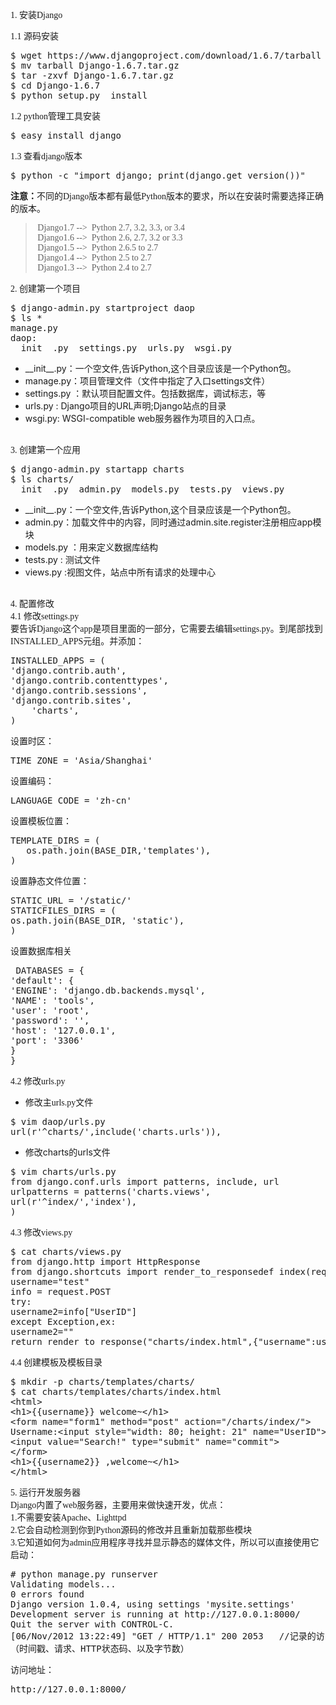 <!--
author: vaster
date: 2014-12-11 22:02:54
title: 【从0开始学Django】Django初步
tags: django
category: Django
status: publish
summary: 1. 安装Django 1.1 源码安装  $ wget https://www.djangoproject.com/download/1.6.7/tarball$ mv tarball Django-1.6.7.tar.gz $ tar -zxvf Django-1.6.7.t
-->

<span style="font-family: 微软雅黑;">1. 安装Django </span>
<div><span style="font-family: 微软雅黑;">1.1 源码安装  </span></div>
<pre class="lang:vim decode:true">$ wget https://www.djangoproject.com/download/1.6.7/tarball
$ mv tarball Django-1.6.7.tar.gz 
$ tar -zxvf Django-1.6.7.tar.gz
$ cd Django-1.6.7
$ python setup.py  install</pre>
<div><span style="font-family: 微软雅黑;">1.2 python管理工具安装</span></div>
<pre class="lang:vim decode:true">$ easy_install django</pre>
<div><span style="font-family: 微软雅黑;">1.3 查看django版本</span></div>
<div>
<pre class="lang:vim decode:true">$ python -c "import django; print(django.get_version())"</pre>
</div>
<div><span style="font-family: 微软雅黑;"><b>注意：</b>不同的Django版本都有最低Python版本的要求，所以在安装时需要选择正确的版本。
</span>
<blockquote>
<div><span style="font-family: 微软雅黑;"> Django1.7 --&gt;  Python 2.7, 3.2, 3.3, or 3.4 </span></div>
<div><span style="font-family: 微软雅黑;"> Django1.6 --&gt;  Python 2.6, 2.7, 3.2 or 3.3</span></div>
<div><span style="font-family: 微软雅黑;"> Django1.5 --&gt;  Python 2.6.5 to 2.7 </span></div>
<div><span style="font-family: 微软雅黑;"> Django1.4 --&gt;  Python 2.5 to 2.7</span></div>
<div><span style="font-family: 微软雅黑;"> Django1.3 --&gt;  Python 2.4 to 2.7</span></div></blockquote>
<div><span style="font-family: 微软雅黑;">2. 创建第一个项目</span></div>
</div>
<pre class="lang:vim decode:true">$ django-admin.py startproject daop
$ ls *
manage.py
daop:
__init__.py  settings.py  urls.py  wsgi.py</pre>
<div>
<ul>
	<li>__init__.py：一个空文件,告诉Python,这个目录应该是一个Python包。</li>
	<li>manage.py：项目管理文件（文件中指定了入口settings文件）</li>
	<li>settings.py ：默认项目配置文件。包括数据库，调试标志，等</li>
	<li>urls.py : Django项目的URL声明;Django站点的目录</li>
	<li>wsgi.py: WSGI-compatible web服务器作为项目的入口点。</li>
</ul>
</div>
<div><span style="color: #e30000; font-family: 微软雅黑;"><b> </b></span></div>
<div><span style="font-family: 微软雅黑;">3. 创建第一个应用</span></div>
<div>
<pre class="lang:vim decode:true">$ django-admin.py startapp charts
$ ls charts/
__init__.py  admin.py  models.py  tests.py  views.py</pre>
</div>
<div>
<ul>
	<li>__init__.py：一个空文件,告诉Python,这个目录应该是一个Python包。</li>
	<li>admin.py：加载文件中的内容，同时通过admin.site.register注册相应app模块</li>
	<li>models.py ：用来定义数据库结构</li>
	<li>tests.py : 测试文件</li>
	<li>views.py :视图文件，站点中所有请求的处理中心</li>
</ul>
</div>
<div><span style="font-family: 微软雅黑;"> </span></div>
<div><span style="font-family: 微软雅黑;">4. 配置修改</span></div>
<div><span style="font-family: 微软雅黑;">4.1 修改settings.py</span></div>
<div><span style="font-family: 微软雅黑;">要告诉Django这个app是项目里面的一部分，它需要去编辑settings.py。到尾部找到INSTALLED_APPS元组。并添加：</span></div>
<div>
<pre class="lang:vim decode:true">INSTALLED_APPS = (
'django.contrib.auth',
'django.contrib.contenttypes',
'django.contrib.sessions',
'django.contrib.sites',
    'charts',
)</pre>
</div>
<div>
<div>
<div><span style="font-family: 微软雅黑;">设置时区：</span></div>
<div>
<pre class="lang:vim decode:true">TIME_ZONE = 'Asia/Shanghai'</pre>
</div>
<div><span style="font-family: 微软雅黑;">设置编码：</span></div>
<pre class="lang:vim decode:true">LANGUAGE_CODE = 'zh-cn'</pre>
</div>
<div><span style="font-family: 微软雅黑;">设置模板位置：</span></div>
<pre class="lang:vim decode:true">TEMPLATE_DIRS = (
   os.path.join(BASE_DIR,'templates'),
)</pre>
</div>
<div><span style="font-family: 微软雅黑;">设置静态文件位置：</span></div>
<div>
<pre class="lang:vim decode:true">STATIC_URL = '/static/'
STATICFILES_DIRS = (
os.path.join(BASE_DIR, 'static'),
)</pre>
</div>
<div><span style="font-family: 微软雅黑;">设置数据库相关</span></div>
<pre class="lang:vim decode:true"> DATABASES = {
'default': {
'ENGINE': 'django.db.backends.mysql',
'NAME': 'tools',
'user': 'root',
'password': '',
'host': '127.0.0.1',
'port': '3306'
}
}</pre>
<div><span style="font-family: 微软雅黑;">4.2 修改urls.py</span></div>
<ul>
	<li><span style="font-family: 微软雅黑;">修改主urls.py文件</span></li>
</ul>
<pre class="lang:vim decode:true">$ vim daop/urls.py
url(r'^charts/',include('charts.urls')),</pre>
<ul>
	<li>修改charts的urls文件</li>
</ul>
<pre class="lang:vim decode:true">$ vim charts/urls.py
from django.conf.urls import patterns, include, url
urlpatterns = patterns('charts.views',
url(r'^index/','index'),
)</pre>
<div><span style="font-family: 微软雅黑;">4.3 修改views.py</span></div>
<pre class="lang:vim decode:true">$ cat charts/views.py
from django.http import HttpResponse
from django.shortcuts import render_to_responsedef index(request):
username="test"
info = request.POST
try:
username2=info["UserID"]
except Exception,ex:
username2=""
return render_to_response("charts/index.html",{"username":username,"username2":username2})</pre>
<div><span style="font-family: 微软雅黑;">4.4 创建模板及模板目录</span></div>
<pre class="lang:vim decode:true">$ mkdir -p charts/templates/charts/
$ cat charts/templates/charts/index.html
&lt;html&gt;
&lt;h1&gt;{{username}} welcome~&lt;/h1&gt;
&lt;form name="form1" method="post" action="/charts/index/"&gt;
Username:&lt;input style="width: 80; height: 21" name="UserID"&gt;
&lt;input value="Search!" type="submit" name="commit"&gt;
&lt;/form&gt;
&lt;h1&gt;{{username2}} ,welcome~&lt;/h1&gt;
&lt;/html&gt;</pre>
<div><span style="font-family: 微软雅黑;">5. 运行开发服务器</span></div>
<div><span style="font-family: 微软雅黑;">Django内置了web服务器，主要用来做快速开发，优点：</span></div>
<div><span style="font-family: 微软雅黑;">1.不需要安装Apache、Lighttpd</span></div>
<div><span style="font-family: 微软雅黑;">2.它会自动检测到你到Python源码的修改并且重新加载那些模块</span></div>
<div><span style="font-family: 微软雅黑;">3.它知道如何为admin应用程序寻找并显示静态的媒体文件，所以可以直接使用它</span></div>
<div><span style="font-family: 微软雅黑;">启动：</span></div>
<pre class="lang:vim decode:true"># python manage.py runserver
Validating models...
0 errors found
Django version 1.0.4, using settings 'mysite.settings'
Development server is running at http://127.0.0.1:8000/
Quit the server with CONTROL-C.
[06/Nov/2012 13:22:49] "GET / HTTP/1.1" 200 2053   //记录的访问记录
（时间戳、请求、HTTP状态码、以及字节数）</pre>
<div><span style="font-family: 微软雅黑;">访问地址：</span></div>
<div>
<pre class="lang:vim decode:true ">http://127.0.0.1:8000/</pre>
&nbsp;

</div>
<div><span style="font-family: 微软雅黑;"> </span></div>
<div><span style="font-family: 微软雅黑;"> </span></div>